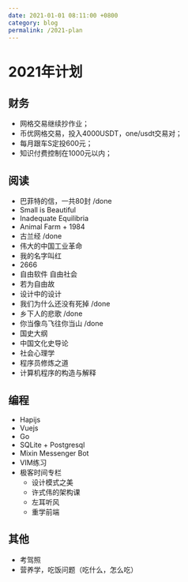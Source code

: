 ```yaml
---
date: 2021-01-01 08:11:00 +0800
category: blog
permalink: /2021-plan
---
```


# 2021年计划

## 财务

* 网格交易继续抄作业；
* 币优网格交易，投入4000USDT，one/usdt交易对；
* 每月跟车S定投600元；
* 知识付费控制在1000元以内；

## 阅读

* 巴菲特的信，一共80封 /done
* Small is Beautiful
* Inadequate Equilibria
* Animal Farm + 1984
* 古兰经 /done
* 伟大的中国工业革命
* 我的名字叫红
* 2666
* 自由软件 自由社会
* 若为自由故
* 设计中的设计
* 我们为什么还没有死掉 /done
* 乡下人的悲歌 /done
* 你当像鸟飞往你当山 /done
* 国史大纲
* 中国文化史导论
* 社会心理学
* 程序员修炼之道
* 计算机程序的构造与解释

## 编程

* Hapijs
* Vuejs
* Go
* SQLite + Postgresql
* Mixin Messenger Bot
* VIM练习
* 极客时间专栏
  * 设计模式之美
  * 许式伟的架构课
  * 左耳听风
  * 重学前端

## 其他

* 考驾照
* 营养学，吃饭问题（吃什么，怎么吃）

